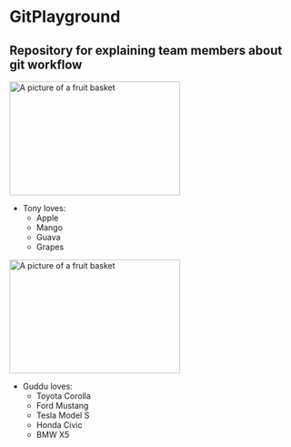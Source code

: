 # GitPlayground
## Repository for explaining team members about git workflow


<img src="https://source.unsplash.com/random/300x300/?fruit" alt="A picture of a fruit basket" width="300" height="200" >

- Tony loves:
  - Apple
  - Mango
  - Guava
  - Grapes
 

<img src="https://source.unsplash.com/random/300x300/?vehicle" alt="A picture of a fruit basket" width="300" height="200" >


- Guddu loves:
  - Toyota Corolla
  - Ford Mustang
  - Tesla Model S
  - Honda Civic
  - BMW X5
